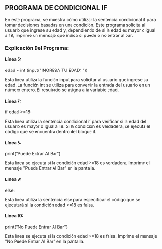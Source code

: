 ## PROGRAMA DE CONDICIONAL IF
En este programa, se muestra cómo utilizar la sentencia condicional if para tomar decisiones basadas en una condición. Este programa solicita al usuario que ingrese su edad y, dependiendo de si la edad es mayor o igual a 18, imprime un mensaje que indica si puede o no entrar al bar.

### Explicación Del Programa:

#### Línea 5: 
edad = int (input("INGRESA TU EDAD: "))

Esta línea utiliza la función input para solicitar al usuario que ingrese su edad. La función int se utiliza para convertir la entrada del usuario en un número entero. El resultado se asigna a la variable edad.

#### Línea 7: 
if edad >=18:

Esta línea utiliza la sentencia condicional if para verificar si la edad del usuario es mayor o igual a 18. Si la condición es verdadera, se ejecuta el código que se encuentra dentro del bloque if.

#### Línea 8: 
print("Puede Entrar Al Bar")

Esta línea se ejecuta si la condición edad >=18 es verdadera. Imprime el mensaje "Puede Entrar Al Bar" en la pantalla.

#### Línea 9: 
else:

Esta línea utiliza la sentencia else para especificar el código que se ejecutará si la condición edad >=18 es falsa.

#### Línea 10:
print("No Puede Entrar Al Bar")

Esta línea se ejecuta si la condición edad >=18 es falsa. Imprime el mensaje "No Puede Entrar Al Bar" en la pantalla.


